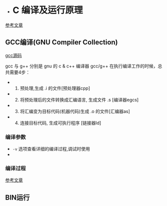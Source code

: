 - # C 编译及运行原理  
[参考文章](https://www3.ntu.edu.sg/home/ehchua/programming/cpp/gcc_make.html)  

## GCC编译(GNU Compiler Collection)
[gcc源码](https://github.com/gcc-mirror/gcc)  

gcc 与 g++ 分别是 gnu 的 c & c++ 编译器 gcc/g++ 在执行编译工作的时候，总共需要4步：  
- 1. 预处理,生成 .i 的文件[预处理器cpp]
- 2. 将预处理后的文件转换成汇编语言, 生成文件 .s [编译器egcs]
- 3. 将汇编变为目标代码(机器代码)生成 .o 的文件[汇编器as]
- 4. 连接目标代码, 生成可执行程序 [链接器ld]

### 编译参数

- `-v`  选项查看详细的编译过程,调试时使用
- 

### 编译过程
[参考文章](https://www.cnblogs.com/burner/p/gcc-bian-yiccde-si-ge-guo-cheng.html)  



## BIN运行